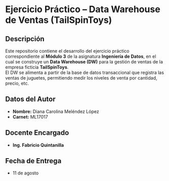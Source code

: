 # Ejercicio Práctico – Data Warehouse de Ventas (TailSpinToys)

## Descripción
Este repositorio contiene el desarrollo del ejercicio práctico correspondiente al **Módulo 3** de la asignatura **Ingeniería de Datos**, en el cual se construye un **Data Warehouse (DW)** para la gestión de ventas de la empresa ficticia **TailSpinToys**.  
El DW se alimenta a partir de la base de datos transaccional que registra las ventas de juguetes, permitiendo medir los niveles de venta por cantidad, precio, etc.

## Datos del Autor
- **Nombre:** Diana Carolina Meléndez López  
- **Carnet:** ML17017  

## Docente Encargado
- **Ing. Fabricio Quintanilla**

## Fecha de Entrega
- 11 de agosto
